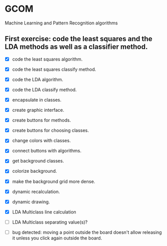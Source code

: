 # GCOM
Machine Learning and Pattern Recognition algorithms

## First exercise: code the least squares and the LDA methods as well as a classifier method.
- [x] code the least squares algorithm.
- [x] code the least squares classify method.
- [x] code the LDA algorithm.
- [x] code the LDA classify method.
- [x] encapsulate in classes.
- [x] create graphic interface.
- [x] create buttons for methods.
- [x] create buttons for choosing classes.
- [x] change colors with classes.
- [x] connect buttons with algorithms.
- [x] get background classes.
- [x] colorize background.
- [x] make the background grid more dense.
- [x] dynamic recalculation.
- [x] dynamic drawing.
- [x] LDA Multiclass line calculation
- [ ] LDA Multiclass separating value(s)?

- [ ] bug detected: moving a point outside the board doesn't allow releasing it unless you click again outside the board.